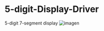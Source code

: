 # 5-digit-Display-Driver
 5-digit 7-segment display
![imagen](https://github.com/rnt-code/5-digit-Display-Driver/assets/51080618/253cfcac-5bd6-4296-9c79-441489575d07)
